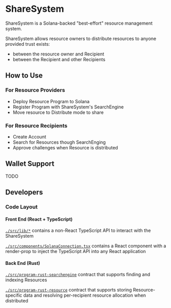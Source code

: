 # ShareSystem

ShareSystem is a Solana-backed "best-effort" resource management system.

ShareSystem allows resource owners to distribute resources to anyone provided trust exists:
* between the resource owner and Recipient
* between the Recipient and other Recipients

## How to Use

### For Resource Providers

* Deploy Resource Program to Solana
* Register Program with ShareSystem's SearchEngine
* Move resource to Distribute mode to share

### For Resource Recipients

* Create Account
* Search for Resources though SearchEnging
* Approve challenges when Resource is distributed

## Wallet Support

TODO

## Developers

### Code Layout

#### Front End (React + TypeScript)

[`./src/lib/*`](./src/lib) contains a non-React TypeScript API to interact with the ShareSystem

[`./src/components/SolanaConnection.tsx`](./src/components/SolanaConnection.tsx) contains a React component with a render-prop to inject the TypeScript API into any React application

#### Back End (Rust)

[`./src/program-rust-searchengine`](./src/program-rust-searchengine) contract that supports finding and indexing Resources

[`./src/program-rust-resource`](./src/program-rust-resource) contract that supports storing Resource-specific data and resolving per-recipient resource allocation when distributed